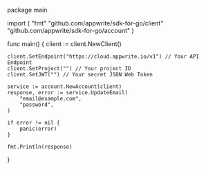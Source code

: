 package main

import (
    "fmt"
    "github.com/appwrite/sdk-for-go/client"
    "github.com/appwrite/sdk-for-go/account"
)

func main() {
    client := client.NewClient()

    client.SetEndpoint("https://cloud.appwrite.io/v1") // Your API Endpoint
    client.SetProject("") // Your project ID
    client.SetJWT("") // Your secret JSON Web Token

    service := account.NewAccount(client)
    response, error := service.UpdateEmail(
        "email@example.com",
        "password",
    )

    if error != nil {
        panic(error)
    }

    fmt.Println(response)
}
